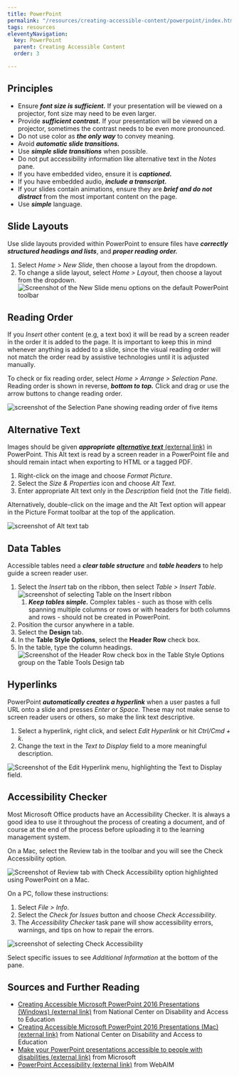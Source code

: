```yaml
---
title: PowerPoint
permalink: "/resources/creating-accessible-content/powerpoint/index.html"
tags: resources
eleventyNavigation:
  key: PowerPoint
  parent: Creating Accessible Content
  order: 3

---
```

## Principles

* Ensure **_font size is sufficient._** If your presentation will be viewed on a projector, font size may need to be even larger.
* Provide **_sufficient contrast._** If your presentation will be viewed on a projector, sometimes the contrast needs to be even more pronounced.
* Do not use color as **_the only way_** to convey meaning.
* Avoid **_automatic slide transitions._**
* Use **_simple slide transitions_** when possible.
* Do not put accessibility information like alternative text in the _Notes_ pane.
* If you have embedded video, ensure it is **_captioned._**
* If you have embedded audio, **_include a transcript._**
* If your slides contain animations, ensure they are **_brief and do not distract_** from the most important content on the page.
* Use **_simple_** language.

## Slide Layouts

Use slide layouts provided within PowerPoint to ensure files have **_correctly structured headings and lists_**, and **_proper reading order._**

1. Select _Home > New Slide_, then choose a layout from the dropdown.
2. To change a slide layout, select _Home > Layout_, then choose a layout from the dropdown.  
   ![Screenshot of the New Slide menu options on the default PowerPoint toolbar](/static/img/ppt-slide-layout.png)

## Reading Order

If you _Insert_ other content (e.g, a text box) it will be read by a screen reader in the order it is added to the page. It is important to keep this in mind whenever anything is added to a slide, since the visual reading order will not match the order read by assistive technologies until it is adjusted manually.

To check or fix reading order, select _Home > Arrange > Selection Pane_. Reading order is shown in reverse, **_bottom to top._** Click and drag or use the arrow buttons to change reading order.

![screenshot of the Selection Pane showing reading order of five items ](/static/img/ppt-reading-order.png)

## Alternative Text

Images should be given **_appropriate_** [**_alternative text_** (external link)](https://webaim.org/techniques/alttext) in PowerPoint. This Alt text is read by a screen reader in a PowerPoint file and should remain intact when exporting to HTML or a tagged PDF.

1. Right-click on the image and choose _Format Picture_.
2. Select the _Size & Properties_ icon and choose _Alt Text_.
3. Enter appropriate Alt text only in the _Description_ field (not the _Title_ field).

Alternatively, double-click on the image and the Alt Text option will appear in the Picture Format toolbar at the top of the application.

![screenshot of Alt text tab](/static/img/ppt-alt-text.png)

## Data Tables

Accessible tables need a **_clear table structure_** and **_table headers_** to help guide a screen reader user.

1. Select the _Insert_ tab on the ribbon, then select _Table > Insert Table_.  
   ![screenshot of selecting Table on the Insert ribbon](/static/img/ppt-insert-table.png)
   1. **_Keep tables simple._** Complex tables - such as those with cells spanning multiple columns or rows or with headers for both columns and rows - should not be created in PowerPoint.
2. Position the cursor anywhere in a table.
3. Select the **Design** tab.
4. In the **Table Style Options**, select the **Header Row** check box.
5. In the table, type the column headings.  
   ![Screenshot of the Header Row check box in the Table Style Options group on the Table Tools Design tab](/static/img/ppt-table-headers.png)

## Hyperlinks

PowerPoint **_automatically creates a hyperlink_** when a user pastes a full URL onto a slide and presses _Enter_ or _Space_. These may not make sense to screen reader users or others, so make the link text descriptive.

1. Select a hyperlink, right click, and select _Edit Hyperlink_ or hit _Ctrl/Cmd + k_.
2. Change the text in the _Text to Display_ field to a more meaningful description.

![Screenshot of the Edit Hyperlink menu, highlighting the Text to Display field.](/static/img/ppt-hyperlinks.png)

## Accessibility Checker

Most Microsoft Office products have an Accessibility Checker. It is always a good idea to use it throughout the process of creating a document, and of course at the end of the process before uploading it to the learning management system.

On a Mac, select the Review tab in the toolbar and you will see the Check Accessibility option.

![Screenshot of Review tab with Check Accessibility option highlighted using PowerPoint on a Mac.](/static/img/ppt-accessibility-checker-mac.png)

On a PC, follow these instructions:

1. Select _File > Info_.
2. Select the _Check for Issues_ button and choose _Check Accessibility_.
3. The _Accessibility Checker_ task pane will show accessibility errors, warnings, and tips on how to repair the errors.

![screenshot of selecting Check Accessibility](/static/img/ppt-accessibility-checker-pc.png)

Select specific issues to see _Additional Information_ at the bottom of the pane.

## Sources and Further Reading

* [Creating Accessible Microsoft PowerPoint 2016 Presentations (Windows) (external link)](http://ncdae.org/resources/cheatsheets/powerpoint2016.php) from National Center on Disability and Access to Education
* [Creating Accessible Microsoft PowerPoint 2016 Presentations (Mac) (external link)](http://ncdae.org/resources/cheatsheets/powerpoint2016-mac.php) from National Center on Disability and Access to Education
* [Make your PowerPoint presentations accessible to people with disabilities (external link)]() from Microsoft
* [PowerPoint Accessibility (external link)](https://webaim.org/techniques/powerpoint/) from WebAIM